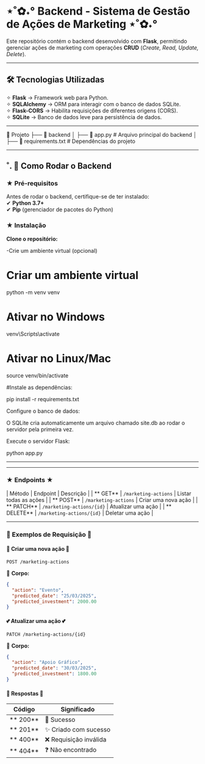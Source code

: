 # ⋆˚✿˖° Backend - Sistema de Gestão de Ações de Marketing ⋆˚✿˖° 

Este repositório contém o backend desenvolvido com **Flask**, permitindo gerenciar ações de marketing com operações **CRUD** (*Create, Read, Update, Delete*).  

---

## 🛠 Tecnologias Utilizadas  
✧ **Flask** → Framework web para Python.  
✧ **SQLAlchemy** → ORM para interagir com o banco de dados SQLite.  
✧ **Flask-CORS** → Habilita requisições de diferentes origens (CORS).  
✧ **SQLite** → Banco de dados leve para persistência de dados.  

---

📂 Projeto
 ├── 📂 backend
 │   ├── 📄 app.py           # Arquivo principal do backend
 │   ├── 📄 requirements.txt # Dependências do projeto



---

## ˚. 🎀  Como Rodar o Backend  

### ★ Pré-requisitos  
Antes de rodar o backend, certifique-se de ter instalado:  
✔ **Python 3.7+**  
✔ **Pip** (gerenciador de pacotes do Python)  

### ★ Instalação  

**Clone o repositório:** 

 -Crie um ambiente virtual (opcional)

# Criar um ambiente virtual
python -m venv venv
# Ativar no Windows
venv\Scripts\activate  
# Ativar no Linux/Mac
source venv/bin/activate 

 #Instale as dependências:

 pip install -r requirements.txt

 Configure o banco de dados:

 O SQLite cria automaticamente um arquivo chamado site.db ao rodar o servidor pela primeira vez.

Execute o servidor Flask:

python app.py


---
---
### ★ Endpoints ★

|  Método  |  Endpoint                     |  Descrição                |
| ** GET**  | `/marketing-actions`           |  Listar todas as ações   |
| ** POST** | `/marketing-actions`           |  Criar uma nova ação     |
| ** PATCH** | `/marketing-actions/{id}`     |  Atualizar uma ação     |
| ** DELETE** | `/marketing-actions/{id}`    |  Deletar uma ação       |

---
### 🌺 Exemplos de Requisição 🌺

#### 🎀 Criar uma nova ação 🎀
```http
POST /marketing-actions
```
📌 **Corpo:**
```json
{
  "action": "Evento",
  "predicted_date": "25/03/2025",
  "predicted_investment": 2000.00
}
```

#### 💕 Atualizar uma ação 💕
```http
PATCH /marketing-actions/{id}
```
📌 **Corpo:**
```json
{
  "action": "Apoio Gráfico",
  "predicted_date": "30/03/2025",
  "predicted_investment": 1800.00
}
```

#### 🌷 Respostas 🌷

|  Código  |  Significado                 |
|------------|------------------------------|
| ** 200** | 🎉 Sucesso                    |
| ** 201** | ✨ Criado com sucesso         |
| ** 400** | ❌ Requisição inválida       |
| ** 404** | ❓ Não encontrado             |

